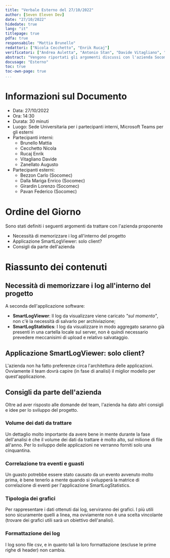 ```yaml
---
title: "Verbale Esterno del 27/10/2022"
author: [Seven Eleven Dev]
date: "27/10/2022"
hidedate: true
lang: "it"
titlepage: true
pdfa: true
responsabile: "Mattia Brunello"
redattori: ["Nicola Cecchetto", "Enrik Rucaj"]
verificatori: ["Andrea Auletta", "Antonio Stan", "Davide Vitagliano", "Augusto Zanellato"]
abstract: "Vengono riportati gli argomenti discussi con l'azienda Socomec durante l'incontro del 27/10/2022"
docusage: "Esterno"
toc: true
toc-own-page: true
...
```


# Informazioni sul Documento

* Data: 27/10/2022
* Ora: 14:30
* Durata: 30 minuti
* Luogo: Sede Universitaria per i partecipanti interni, Microsoft Teams per gli esterni
* Partecipanti interni:
  * Brunello Mattia
  * Cecchetto Nicola
  * Rucaj Enrik
  * Vitagliano Davide
  * Zanellato Augusto
* Partecipanti esterni:
  * Bezzon Carlo (Socomec)
  * Dalla Mariga Enrico (Socomec)
  * Girardin Lorenzo (Socomec)
  * Pavan Federico (Socomec)

# Ordine del Giorno

Sono stati definiti i seguenti argomenti da trattare con l'azienda proponente

* Necessità di memorizzare i log all'interno del progetto
* Applicazione SmartLogViewer: solo client?
* Consigli da parte dell'azienda

# Riassunto dei contenuti

## Necessità di memorizzare i log all'interno del progetto

A seconda dell'applicazione software:

* **SmartLogViewer**: Il log da visualizzare viene caricato _"sul momento"_, non c'è la necessità di salvarlo per archiviazione;
* **SmartLogStatistics**: I log da visualizzare in modo aggregato saranno già presenti in una cartella locale sul server, non è quindi necessario prevedere meccanisimi di upload e relativo salvataggio.

## Applicazione SmartLogViewer: solo client?

L'azienda non ha fatto preferenze circa l'architettura delle applicazioni. Ovviamente il team dovrà capire (in fase di analisi) il miglior modello per quest'applicazione.

## Consigli da parte dell'azienda

Oltre ad aver risposto alle domande del team, l'azienda ha dato altri consigli e idee per lo sviluppo del progetto.

### Volume dei dati da trattare

Un dettaglio molto importante da avere bene in mente durante la fase dell'analisi è che il volume dei dati da trattare è molto alto, sul milione di file all'anno. Per lo sviluppo delle applicazioni ne verranno forniti solo una cinquantina.

### Correlazione tra eventi e guasti

Un guasto potrebbe essere stato causato da un evento avvenuto molto prima, è bene tenerlo a mente quando si svilupperà la matrice di correlazione di eventi per l'applicazione SmartLogStatistics.

### Tipologia dei grafici

Per rappresentare i dati ottenuti dai log, serviranno dei grafici. I più utili sono sicuramente quelli a linea, ma ovviamente non è una scelta vincolante (trovare dei grafici utili sarà un obiettivo dell'analisi).

### Formattazione dei log

I log sono file csv, e in quanto tali la loro formattazione (escluse le prime righe di header) non cambia.
